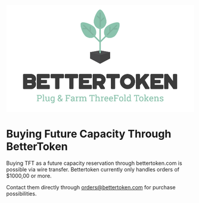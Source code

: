 ![image alt text](img/bettertoken_logo.png)

# Buying Future Capacity Through BetterToken
Buying TFT as a future capacity reservation through bettertoken.com is possible via wire transfer. Bettertoken currently only handles orders of $1000,00 or more. 

Contact them directly through [orders@bettertoken.com](mailto:orders@bettertoken.com) for purchase possibilities. 

